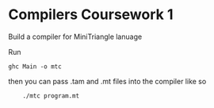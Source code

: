 # Compilers Coursework 1

Build a compiler for MiniTriangle lanuage

Run

``` ghc Main -o mtc ```

then you can pass .tam and .mt files into the compiler like so

``` ./mtc program.tam
    ./mtc program.mt 
```
